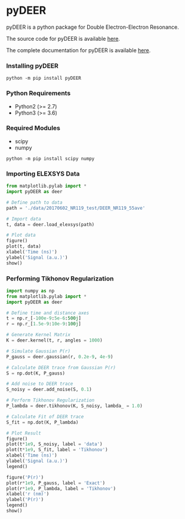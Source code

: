 # pyDEER #

pyDEER is a python package for Double Electron-Electron Resonance.

The source code for pyDEER is available [here](https://github.com/tkellerBridge12/pyDEER).

The complete documentation for pyDEER is available [here](https://pydeer.readthedocs.io/).

### Installing pyDEER ###

```console
python -m pip install pyDEER
```

### Python Requirements ###

* Python2 (>= 2.7)
* Python3 (>= 3.6)

### Required Modules ###

* scipy
* numpy

```console
python -m pip install scipy numpy
```

### Importing ELEXSYS Data ###

```python
from matplotlib.pylab import *
import pyDEER as deer

# Define path to data
path = './data/20170602_NR119_test/DEER_NR119_55ave'

# Import data
t, data = deer.load_elexsys(path)

# Plot data
figure()
plot(t, data)
xlabel('Time (ns)')
ylabel('Signal (a.u.)')
show()
```

### Performing Tikhonov Regularization ###

```python
import numpy as np
from matplotlib.pylab import *
import pyDEER as deer

# Define time and distance axes
t = np.r_[-100e-9:5e-6:500j]
r = np.r_[1.5e-9:10e-9:100j]

# Generate Kernel Matrix
K = deer.kernel(t, r, angles = 1000)

# Simulate Gaussian P(r)
P_gauss = deer.gaussian(r, 0.2e-9, 4e-9)

# Calculate DEER trace from Gaussian P(r)
S = np.dot(K, P_gauss)

# Add noise to DEER trace
S_noisy = deer.add_noise(S, 0.1)

# Perform Tikhonov Regularization
P_lambda = deer.tikhonov(K, S_noisy, lambda_ = 1.0)

# Calculate Fit of DEER trace
S_fit = np.dot(K, P_lambda)

# Plot Result
figure()
plot(t*1e9, S_noisy, label = 'data')
plot(t*1e9, S_fit, label = 'Tikhonov')
xlabel('Time (ns)')
ylabel('Signal (a.u.)')
legend()

figure('P(r)')
plot(r*1e9, P_gauss, label = 'Exact')
plot(r*1e9, P_lambda, label = 'Tikhonov')
xlabel('r (nm)')
ylabel('P(r)')
legend()
show()
```
